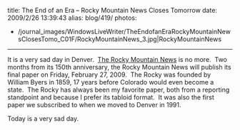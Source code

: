 title: The End of an Era – Rocky Mountain News Closes Tomorrow
date: 2009/2/26 13:39:43
alias: blog/419/
photos:
- /journal_images/WindowsLiveWriter/TheEndofanEraRockyMountainNewsClosesTomo_C01F/RockyMountainNews_3.jpg|RockyMountainNews
---
It is a very sad day in Denver.  [The Rocky Mountain News](http://www.rockymountainnews.com/) is no more.  Two months from its 150th anniversary, the Rocky Mountain News will publish its final paper on Friday, February 27, 2009.  The Rocky was founded by William Byers in 1859, 17 years before Colorado would even become a state.  The Rocky has always been my favorite paper, both from a reporting standpoint and because I prefer its tabloid format.  It was also the first paper we subscribed to when we moved to Denver in 1991. 

Today is a very sad day.